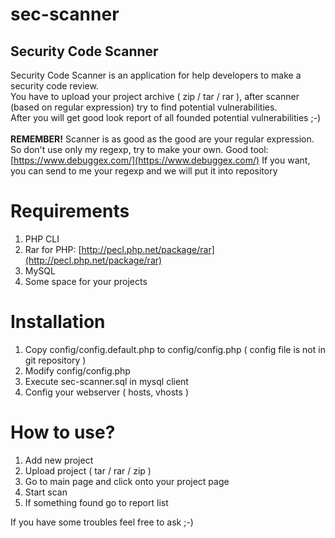 sec-scanner
===========

## Security Code Scanner
Security Code Scanner is an application for help developers to make a security code review.<br>
You have to upload your project archive ( zip / tar / rar ), after scanner (based on regular expression) try to find potential vulnerabilities.<br>
After you will get good look report of all founded potential vulnerabilities ;-)<br><br>
**REMEMBER!** Scanner is as good as the good are your regular expression. So don't use only my regexp, try to make your own. Good tool: [https://www.debuggex.com/](https://www.debuggex.com/)
If you want, you can send to me your regexp and we will put it into repository
# Requirements
1. PHP CLI
2. Rar for PHP: [http://pecl.php.net/package/rar](http://pecl.php.net/package/rar)
3. MySQL
4. Some space for your projects

# Installation
1. Copy config/config.default.php to config/config.php ( config file is not in git repository )
2. Modify config/config.php
3. Execute sec-scanner.sql in mysql client
4. Config your webserver ( hosts, vhosts )

# How to use?
1. Add new project
2. Upload project ( tar / rar / zip )
3. Go to main page and click onto your project page
4. Start scan
5. If something found go to report list


If you have some troubles feel free to ask ;-)